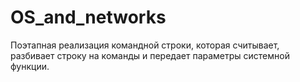 # OS_and_networks
Поэтапная реализация командной строки, 
которая считывает, разбивает строку на команды и
передает параметры системной функции.
